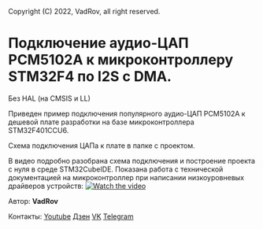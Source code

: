  Copyright (C) 2022, VadRov, all right reserved.
 
 # Подключение аудио-ЦАП PCM5102A к микроконтроллеру STM32F4 по I2S с DMA. 
 Без HAL (на CMSIS и LL)

 Приведен пример подключения популярного аудио-ЦАП PCM5102A к дешевой плате разработки на 
 базе микроконтроллера STM32F401CCU6.
 
 Схема подключения ЦАПа к плате в папке с проектом.
 
 В видео подробно разобрана схема подключения и построение проекта с нуля в среде STM32CubeIDE.
 Показана работа с технической документацией на микроконтроллер при написании низкоуровневых драйверов устройств:
 [![Watch the video](https://img.youtube.com/vi/p0IhX-XiiiQ/maxresdefault.jpg)](https://youtu.be/p0IhX-XiiiQ)
 
 Автор: **VadRov**

Контакты: [Youtube](https://www.youtube.com/c/VadRov) [Дзен](https://zen.yandex.ru/vadrov) [VK](https://vk.com/vadrov) [Telegram](https://t.me/vadrov_channel)
